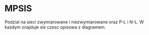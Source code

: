 # MPSIS
Podzial na sieci zwymiarowane i niezwymiarowane oraz P-L i N-L.
W kazdym znajduje sie czesc opisowa z diagramem.
